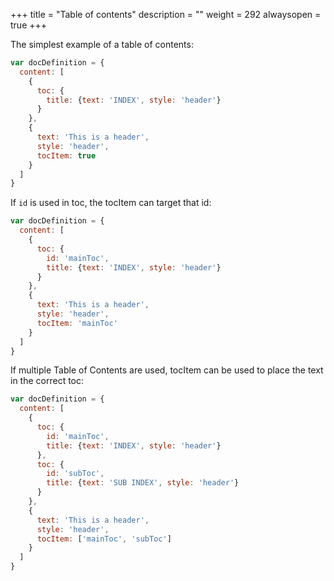 +++
title = "Table of contents"
description = ""
weight = 292
alwaysopen = true
+++

The simplest example of a table of contents:
```js
var docDefinition = {
  content: [
    {
      toc: {
        title: {text: 'INDEX', style: 'header'}
      }
    },
    {
      text: 'This is a header',
      style: 'header',
      tocItem: true
    }
  ]
}
```

If `id` is used in toc, the tocItem can target that id:
```js
var docDefinition = {
  content: [
    {
      toc: {
        id: 'mainToc',
        title: {text: 'INDEX', style: 'header'}
      }
    },
    {
      text: 'This is a header',
      style: 'header',
      tocItem: 'mainToc'
    }
  ]
}
```

If multiple Table of Contents are used, tocItem can be used to place the text in the correct toc:
```js
var docDefinition = {
  content: [
    {
      toc: {
        id: 'mainToc',
        title: {text: 'INDEX', style: 'header'}
      },
      toc: {
        id: 'subToc',
        title: {text: 'SUB INDEX', style: 'header'}
      }
    },
    {
      text: 'This is a header',
      style: 'header',
      tocItem: ['mainToc', 'subToc']
    }
  ]
}
```

